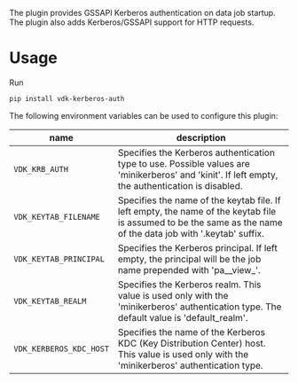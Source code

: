 The plugin provides GSSAPI Kerberos authentication on data job startup. The plugin also adds Kerberos/GSSAPI support for HTTP requests.

# Usage

Run
```bash
pip install vdk-kerberos-auth
```

The following environment variables can be used to configure this plugin:

| name                    | description                                                                                                                                                    |
|-------------------------|----------------------------------------------------------------------------------------------------------------------------------------------------------------|
| `VDK_KRB_AUTH`          | Specifies the Kerberos authentication type to use. Possible values are 'minikerberos' and 'kinit'. If left empty, the authentication is disabled.              |
| `VDK_KEYTAB_FILENAME`   | Specifies the name of the keytab file. If left empty, the name of the keytab file is assumed to be the same as the name of the data job with '.keytab' suffix. |
| `VDK_KEYTAB_PRINCIPAL`  | Specifies the Kerberos principal. If left empty, the principal will be the job name prepended with 'pa__view_'.                                                |
| `VDK_KEYTAB_REALM`      | Specifies the Kerberos realm. This value is used only with the 'minikerberos' authentication type. The default value is 'default_realm'.                       |
| `VDK_KERBEROS_KDC_HOST` | Specifies the name of the Kerberos KDC (Key Distribution Center) host. This value is used only with the 'minikerberos' authentication type.                    |
